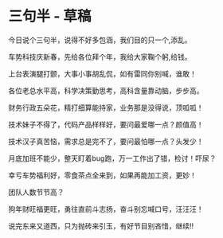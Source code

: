 ﻿# 三句半 - 草稿

今日说个三句半，说得不好多包涵，我们目的只一个,添乱。

车势科技庆新春，先给各位拜个年，我给大家鞠个躬,给钱。

上台表演腿打颤，大事小事胡乱侃，如有雷同你别喊，谁敢！

各位老总水平高，科学决策勤思考，高科含量靠动脑，步步高。

财务行政五朵花，精打细算能持家，业务那是没得说，顶呱呱！

技术妹子不得了，代码产品样样好，要问最爱哪一点？颜值高！

技术汉子真苦恼，需求总是完不了，要问最怕哪一点？头发少！

月底加班不能少，整天盯着bug跑，万一工作出了错，检讨！吓尿？

幸亏车势福利好，零食茶点全来到，如果再能加工资，更妙！

团队人数节节高？

狗年财旺福更旺，勇往直前斗志扬，奋斗别忘喊口号，汪汪汪！

说完东来又道西，只为抛砖来引玉，有好节目别吝惜，继续!!
